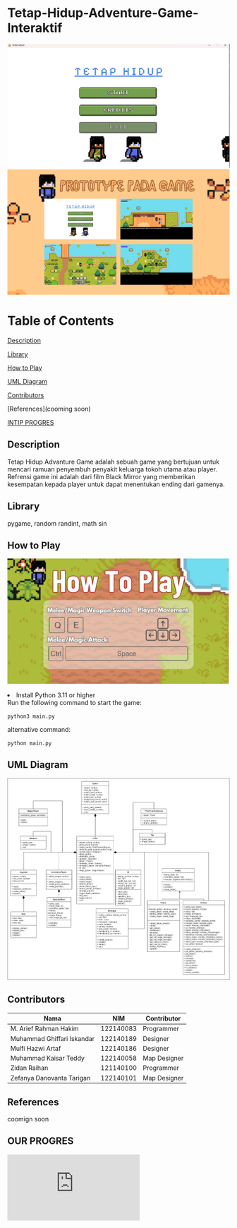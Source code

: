 # Tetap-Hidup-Adventure-Game-Interaktif
![Image_1](/Tetap%20Hidup.jpeg)
![Image_1](https://github.com/akuayip/Tetap-Hidup-Adventure-Game-Interaktif/blob/main/prototype.png)

# Table of Contents
[Description](#description)

[Library](#library)

[How to Play](#howtoplay)

[UML Diagram](#UMLDiagram)

[Contributors](#contributors)

[References](cooming soon)

[INTIP PROGRES](#ourprogres)

## Description
Tetap Hidup Advanture Game adalah sebuah game yang bertujuan untuk mencari ramuan penyembuh penyakit keluarga tokoh utama atau player. Refrensi game ini adalah dari film Black Mirror yang memberikan kesempatan kepada player untuk dapat menentukan ending dari gamenya.

## Library
pygame,
random randint,
math sin

## How to Play
![Image_2](https://github.com/akuayip/Tetap-Hidup-Adventure-Game-Interaktif/blob/main/htp.png)

<li> Install Python 3.11 or higher</li>
Run the following command to start the game:

```
python3 main.py
```
alternative command:

```
python main.py
```
## UML Diagram
![Image_3](https://github.com/akuayip/Tetap-Hidup-Adventure-Game-Interaktif/blob/main/UML_Diagram.png)


## Contributors

| Nama | NIM | Contributor |
| ---- | --- | --- |
| M. Arief Rahman Hakim | 122140083 | Programmer |
| Muhammad Ghiffari Iskandar | 122140189 | Designer |
| Mulfi Hazwi Artaf | 122140186 | Designer |
| Muhammad Kaisar Teddy | 122140058 | Map Designer |
| Zidan Raihan | 121140100 | Programmer | 
| Zefanya Danovanta Tarigan | 122140101 | Map Designer |


## References
coomign soon


## OUR PROGRES
![Image_4](https://github.com/akuayip/Tetap-Hidup-Adventure-Game-Interaktif/blob/main/PROGRES%20PEMBUATAN%20GAME%208803098e9d054a71bcb21d9f92df93c6.html)

